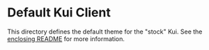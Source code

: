 # Default Kui Client

This directory defines the default theme for the "stock" Kui. See the
[enclosing README](../README.md) for more information.
